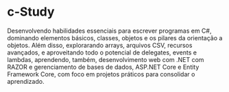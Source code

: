 # c-Study
 Desenvolvendo habilidades essenciais para escrever programas em C#, dominando elementos básicos, classes, objetos e os pilares da orientação a objetos. Além disso, explorarando arrays, arquivos CSV, recursos avançados, e aproveitando todo o potencial de delegates, events e lambdas, aprendendo, também, desenvolvimento web com .NET com RAZOR e gerenciamento de bases de dados, ASP.NET Core e Entity Framework Core, com foco em projetos práticos para consolidar o aprendizado.
